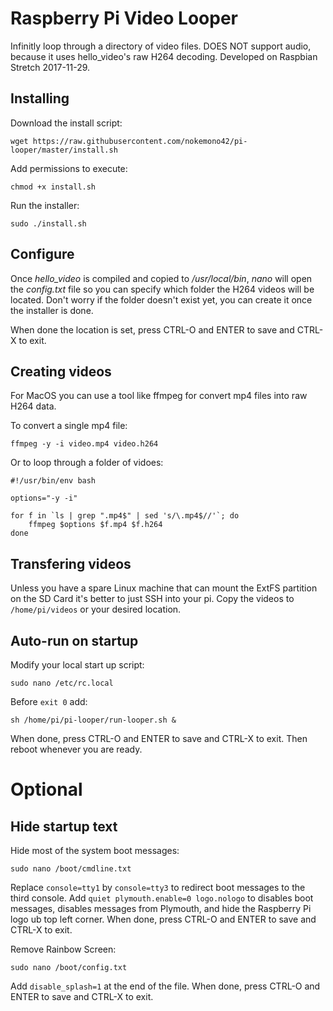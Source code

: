 

# Raspberry Pi Video Looper

Infinitly loop through a directory of video files. DOES NOT support audio, because it uses hello_video's raw H264 decoding. Developed on Raspbian Stretch 2017-11-29.

## Installing
Download the install script:
```
wget https://raw.githubusercontent.com/nokemono42/pi-looper/master/install.sh
```

Add permissions to execute:
```
chmod +x install.sh
```

Run the installer:
```
sudo ./install.sh
```

## Configure
Once *hello_video* is compiled and copied to */usr/local/bin*, *nano* will open the *config.txt* file so you can specify which folder the H264 videos will be located. Don't worry if the folder doesn't exist yet, you can create it once the installer is done.

When done the location is set, press CTRL-O and ENTER to save and CTRL-X to exit.

## Creating videos
For MacOS you can use a tool like ffmpeg for convert mp4 files into raw H264 data.

To convert a single mp4 file:
```
ffmpeg -y -i video.mp4 video.h264
```

Or to loop through a folder of vidoes:

```
#!/usr/bin/env bash

options="-y -i"

for f in `ls | grep ".mp4$" | sed 's/\.mp4$//'`; do
	ffmpeg $options $f.mp4 $f.h264
done
```

## Transfering videos
Unless you have a spare Linux machine that can mount the ExtFS partition on the SD Card it's better to just SSH into your pi. Copy the videos to ``/home/pi/videos`` or your desired location.

## Auto-run on startup
Modify your local start up script:
```
sudo nano /etc/rc.local
```

Before ``exit 0`` add:
```
sh /home/pi/pi-looper/run-looper.sh &
```
When done, press CTRL-O and ENTER to save and CTRL-X to exit. Then reboot whenever you are ready.

# Optional
## Hide startup text
Hide most of the system boot messages:
```
sudo nano /boot/cmdline.txt
```
Replace ``console=tty1`` by ``console=tty3`` to redirect boot messages to the third console. Add ``quiet plymouth.enable=0 logo.nologo`` to disables boot messages, disables messages from Plymouth, and hide the Raspberry Pi logo ub top left corner. When done, press CTRL-O and ENTER to save and CTRL-X to exit.


Remove Rainbow Screen:
```
sudo nano /boot/config.txt
```
Add ``disable_splash=1`` at the end of the file. When done, press CTRL-O and ENTER to save and CTRL-X to exit.